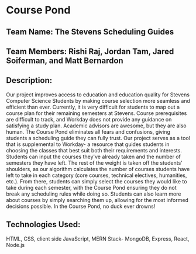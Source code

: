 # Course Pond
## Team Name: The Stevens Scheduling Guides
## Team Members: Rishi Raj, Jordan Tam, Jared Soiferman, and Matt Bernardon
## Description:

Our project improves access to education and education quality for Stevens Computer Science Students by making course selection more seamless and efficient than ever. Currently, it is very difficult for students to map out a course plan for their remaining semesters at Stevens. Course prerequisites are difficult to track, and Workday does not provide any guidance on satisfying a study plan. Academic advisors are awesome, but they are also human. The Course Pond eliminates all fears and confusions, giving students a scheduling guide they can fully trust. Our project serves as a tool that is supplemental to Workday- a resource that guides students in choosing the classes that best suit both their requirements and interests. Students can input the courses they've already taken and the number of semesters they have left. The rest of the weight is taken off the students' shoulders, as our algorithm calculates the number of courses students have left to take in each category (core courses, technical electives, humanities, etc.). From there, students can simply select the courses they would like to take during each semester, with the Course Pond ensuring they do not break any scheduling rules while doing so. Students can also learn more about courses by simply searching them up, allowing for the most informed decisions possible. In the Course Pond, no duck ever drowns!

## Technologies Used:

 HTML, CSS, client side JavaScript, MERN Stack- MongoDB, Express, React, Node.js

